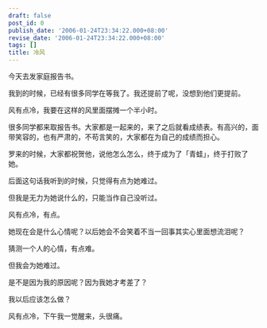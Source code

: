 ```yaml
---
draft: false
post_id: 0
publish_date: '2006-01-24T23:34:22.000+08:00'
revise_date: '2006-01-24T23:34:22.000+08:00'
tags: []
title: 冷风
---
```


今天去发家庭报告书。

我到的时候，已经有很多同学在等我了。我还提前了呢，没想到他们更提前。

风有点冷，我要在这样的风里面摆摊一个半小时。

很多同学都来取报告书。大家都是一起来的，来了之后就看成绩表。有高兴的，面带笑容的，也有严肃的，不苟言笑的，大家都在为自己的成绩而担心。

罗来的时候，大家都祝贺他，说他怎么怎么，终于成为了「青蛙」，终于打败了她。

后面这句话我听到的时候，只觉得有点为她难过。

但我是无力为她说什么的，只能当作自己没听过。

风有点冷，有点。

她现在会是什么心情呢？以后她会不会笑着不当一回事其实心里面想流泪呢？

猜测一个人的心情，有点难。

但我会为她难过。

是不是因为我的原因呢？因为我她才考差了？

我以后应该怎么做？

风有点冷，下午我一觉醒来，头很痛。
